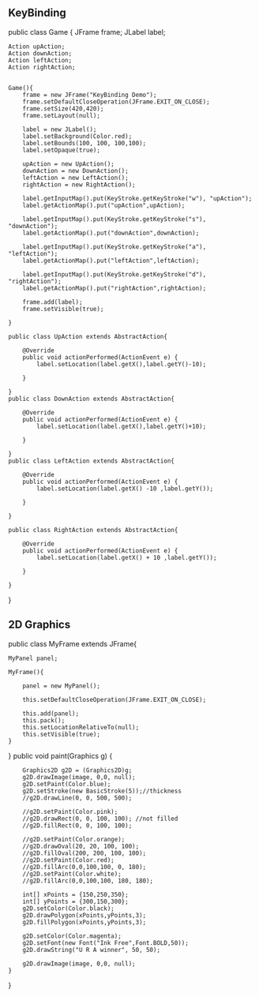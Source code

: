 ## KeyBinding
public class Game {
	JFrame frame;
	JLabel label;
	
	Action upAction;
	Action downAction;
	Action leftAction;
	Action rightAction;
	
	
	Game(){
		frame = new JFrame("KeyBinding Demo");
		frame.setDefaultCloseOperation(JFrame.EXIT_ON_CLOSE);
		frame.setSize(420,420);
		frame.setLayout(null);
		
		label = new JLabel();
		label.setBackground(Color.red);
		label.setBounds(100, 100, 100,100);
		label.setOpaque(true);
		
		upAction = new UpAction();
		downAction = new DownAction();
		leftAction = new LeftAction();
		rightAction = new RightAction();
		
		label.getInputMap().put(KeyStroke.getKeyStroke("w"), "upAction");
		label.getActionMap().put("upAction",upAction);
		
		label.getInputMap().put(KeyStroke.getKeyStroke("s"), "downAction");
		label.getActionMap().put("downAction",downAction);
		
		label.getInputMap().put(KeyStroke.getKeyStroke("a"), "leftAction");
		label.getActionMap().put("leftAction",leftAction);
		
		label.getInputMap().put(KeyStroke.getKeyStroke("d"), "rightAction");
		label.getActionMap().put("rightAction",rightAction);
		
		frame.add(label);
		frame.setVisible(true);
		
	}
	
	public class UpAction extends AbstractAction{

		@Override
		public void actionPerformed(ActionEvent e) {
			label.setLocation(label.getX(),label.getY()-10);
			
		}
		
	}
	public class DownAction extends AbstractAction{

		@Override
		public void actionPerformed(ActionEvent e) {
			label.setLocation(label.getX(),label.getY()+10);
			
		}
		
	}
	public class LeftAction extends AbstractAction{

		@Override
		public void actionPerformed(ActionEvent e) {
			label.setLocation(label.getX() -10 ,label.getY());
			
		}
		
	}
	
	public class RightAction extends AbstractAction{

		@Override
		public void actionPerformed(ActionEvent e) {
			label.setLocation(label.getX() + 10 ,label.getY());
			
		}
		
	}

}
## 2D Graphics
public class MyFrame extends JFrame{
	
	MyPanel panel;
	
	MyFrame(){
		
		panel = new MyPanel();
		
		this.setDefaultCloseOperation(JFrame.EXIT_ON_CLOSE);
		
		this.add(panel);
		this.pack();
		this.setLocationRelativeTo(null);
		this.setVisible(true);
	}
	
	
	
}
public void paint(Graphics g) {
		
	
		
		Graphics2D g2D = (Graphics2D)g;
		g2D.drawImage(image, 0,0, null);
		g2D.setPaint(Color.blue);
		g2D.setStroke(new BasicStroke(5));//thickness
		//g2D.drawLine(0, 0, 500, 500);
		
		//g2D.setPaint(Color.pink);
		//g2D.drawRect(0, 0, 100, 100); //not filled
		//g2D.fillRect(0, 0, 100, 100);
		
		//g2D.setPaint(Color.orange);
		//g2D.drawOval(20, 20, 100, 100);
		//g2D.fillOval(200, 200, 100, 100);
		//g2D.setPaint(Color.red);
		//g2D.fillArc(0,0,100,100, 0, 180);
		//g2D.setPaint(Color.white);
		//g2D.fillArc(0,0,100,100, 180, 180);
		
		int[] xPoints = {150,250,350};
		int[] yPoints = {300,150,300};
		g2D.setColor(Color.black);
		g2D.drawPolygon(xPoints,yPoints,3);
		g2D.fillPolygon(xPoints,yPoints,3);
		
		g2D.setColor(Color.magenta);
		g2D.setFont(new Font("Ink Free",Font.BOLD,50));
		g2D.drawString("U R A winner", 50, 50);
		
		g2D.drawImage(image, 0,0, null);
	}

}
